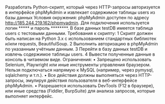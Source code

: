 Разработать Python-скрипт, который через HTTP-запросы авторизуется в
интерфейсе phpMyAdmin и извлекает содержимое таблицы users из базы данных
Условия окружения:
phpMyAdmin доступен по адресу http://185.244.219.162/phpmyadmin.
Для подключения используется логин ***** и пароль ********. В базе
данных testDB имеется таблица users с тестовыми данными.
Требования к скрипту:
1 Скрипт должен быть написан на Python 3.x с использованием стандартных
библиотек и/или requests, BeautifulSoup.
2 Выполнить авторизацию в phpMyAdmin по указанным учётным данным.
3 Перейти в базу данных testDB и извлечь содержимое таблицы users.
4 Вывести полученные данные в консоль в читаемом виде.
Ограничения:
• Запрещено использовать Selenium, Playwright или иные инструменты
управления браузером.
Нельзя подключаться напрямую к MySQL (например, через pymysql,
sqlalchemy и т.п.).
• Все действия должны выполняться через HTTP-запросы, эмулируя действия
пользователя в веб-интерфейсе phpMyAdmin.
• Разрешается использовать DevTools (F12 в браузере), или иные средства
(Fiddler, BurpSuite) для анализа запросов, которые выполняет интерфейс.
